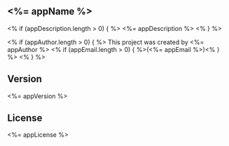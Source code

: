 ## <%= appName %>
<% if (appDescription.length > 0) { %>
<%= appDescription %>
<% } %>

<% if (appAuthor.length > 0) { %>
This project was created by <%= appAuthor %> <% if (appEmail.length > 0) { %>(<%= appEmail %>)<% } %>
<% } %>

## Version
<%= appVersion %>

## License
<%= appLicense %>
